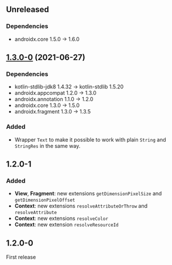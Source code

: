 ## Unreleased

### Dependencies

- androidx.core 1.5.0 -> 1.6.0

## [1.3.0-0] (2021-06-27)

### Dependencies

- kotlin-stdlib-jdk8 1.4.32 -> kotlin-stdlib 1.5.20
- androidx.appcompat 1.2.0 -> 1.3.0
- androidx.annotation 1.1.0 -> 1.2.0
- androidx.core 1.3.0 -> 1.5.0
- androidx.fragment 1.3.0 -> 1.3.5

### Added

- Wrapper `Text` to make it possible to work with plain `String` and `StringRes` in the same way.

## 1.2.0-1

### Added

- **View**, **Fragment**: new extensions `getDimensionPixelSize` and `getDimensionPixelOffset`
- **Context**: new extensions `resolveAttributeOrThrow` and `resolveAttribute`
- **Context**: new extensions `resolveColor`
- **Context**: new extension `resolveResourceId`

## 1.2.0-0

First release


[1.3.0-0]: https://github.com/RedMadRobot/redmadrobot-android-ktx/compare/lifecycle-livedata-ktx-v2.3.1-0...resources-ktx-v1.3.0-0
